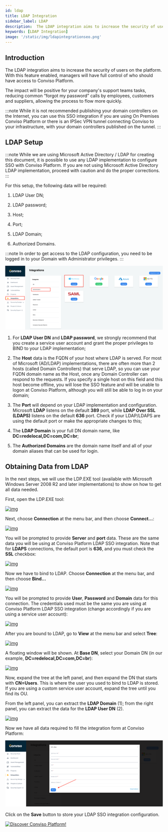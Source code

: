 ```yaml
---
id: ldap
title: LDAP Integration
sidebar_label: LDAP
description:  The LDAP integration aims to increase the security of users on the platform. With this feature enabled, managers will have full control of who should have access to Conviso Platform.
keywords: [LDAP Integration]
image: '/static/img/ldapintegrationseo.png'
---
```


## Introduction

The LDAP integration aims to increase the security of users on the platform. With this feature enabled, managers will have full control of who should have access to Conviso Platform.

The impact will be positive for your company's support teams tasks, reducing common “forgot my password” calls by employees, customers and suppliers, allowing the process to flow more quickly.

:::note
While it is not recommended publishing your domain controllers on the Internet, you can use this SSO integration if you are using On Premises Conviso Platform or there is an IPSec VPN tunnel connecting Conviso to your infrastructure, with your domain controllers published on the tunnel.
:::

## LDAP Setup

:::note
While we are using Microsoft Active Directory / LDAP for creating this document, it is possible to use any LDAP implementation to configure SSO with Conviso Platform. If you are not using Microsoft Active Directory LDAP implementation, proceed with caution and do the proper corrections.  
:::

For this setup, the following data will be required:

1. LDAP User DN;

2. LDAP password;

3. Host;

4. Port;

5. LDAP Domain;

6. Authorized Domains.

:::note
In order to get access to the LDAP configuration, you need to be logged in to your Domain with Administrator privileges.
:::

<div style={{textAlign: 'center'}}>

[![img](../../../static/img/ad-ldap-img1.png "Conviso Platform integrations.")](https://cta-service-cms2.hubspot.com/web-interactives/public/v1/track/redirect?encryptedPayload=AVxigLKtcWzoFbzpyImNNQsXC9S54LjJuklwM39zNd7hvSoR%2FVTX%2FXjNdqdcIIDaZwGiNwYii5hXwRR06puch8xINMyL3EXxTMuSG8Le9if9juV3u%2F%2BX%2FCKsCZN1tLpW39gGnNpiLedq%2BrrfmYxgh8G%2BTcRBEWaKasQ%3D&webInteractiveContentId=125788977029&portalId=5613826)

</div>

1. For **LDAP User DN** and **LDAP password**, we strongly recommend that you create a service user account and grant the proper privileges to BIND to your LDAP implementation;

2. The **Host** data is the FQDN of your host where LDAP is served. For most of Microsoft (AD/LDAP) implementations, there are often more than 2 hosts (called Domain Controllers) that serve LDAP, so you can use your FQDN domain name as the Host, once any Domain Controller can respond to the requests. If you specify a single host on this field and this host become offline, you will lose the SSO feature and will be unable to logon at Conviso Platform, although you will still be able to log in on your domain;

3. The **Port** will depend on your LDAP implementation and configuration. Microsoft **LDAP** listens on the default **389** port, while **LDAP Over SSL (LDAPS)** listens on the default **636** port. Check if your LDAP/LDAPS are using the default port or make the appropriate changes to this;

4. The **LDAP Domain** is your full DN domain name, like **DC=redelocal,DC=com,DC=br**;

5. The **Authorized Domains** are the domain name itself and all of your domain aliases that can be used for login.

## Obtaining Data from LDAP

In the next steps, we will use the LDP.EXE tool (available with Microsoft Windows Server 2008 R2 and later implementations) to show on how to get all data needed.

First, open the LDP.EXE tool:

<div style={{textAlign: 'center'}}>

[![img](../../../static/img/ad-ldap-img2.png "LDAP.")](https://cta-service-cms2.hubspot.com/web-interactives/public/v1/track/redirect?encryptedPayload=AVxigLKtcWzoFbzpyImNNQsXC9S54LjJuklwM39zNd7hvSoR%2FVTX%2FXjNdqdcIIDaZwGiNwYii5hXwRR06puch8xINMyL3EXxTMuSG8Le9if9juV3u%2F%2BX%2FCKsCZN1tLpW39gGnNpiLedq%2BrrfmYxgh8G%2BTcRBEWaKasQ%3D&webInteractiveContentId=125788977029&portalId=5613826)

</div>

Next, choose **Connection** at the menu bar, and then choose **Connect...**:

<div style={{textAlign: 'center'}}>

[![img](../../../static/img/ad-ldap-img3.png "LDAP.")](https://cta-service-cms2.hubspot.com/web-interactives/public/v1/track/redirect?encryptedPayload=AVxigLKtcWzoFbzpyImNNQsXC9S54LjJuklwM39zNd7hvSoR%2FVTX%2FXjNdqdcIIDaZwGiNwYii5hXwRR06puch8xINMyL3EXxTMuSG8Le9if9juV3u%2F%2BX%2FCKsCZN1tLpW39gGnNpiLedq%2BrrfmYxgh8G%2BTcRBEWaKasQ%3D&webInteractiveContentId=125788977029&portalId=5613826)

</div>

You will be prompted to provide **Server** and **port** data. These are the same data you will be using at Conviso Platform LDAP SSO integration. Note that for **LDAPS** connections, the default port is **636**, and you must check the **SSL** checkbox:

<div style={{textAlign: 'center'}}>

[![img](../../../static/img/ad-ldap-img4.png "LDAP.")](https://cta-service-cms2.hubspot.com/web-interactives/public/v1/track/redirect?encryptedPayload=AVxigLKtcWzoFbzpyImNNQsXC9S54LjJuklwM39zNd7hvSoR%2FVTX%2FXjNdqdcIIDaZwGiNwYii5hXwRR06puch8xINMyL3EXxTMuSG8Le9if9juV3u%2F%2BX%2FCKsCZN1tLpW39gGnNpiLedq%2BrrfmYxgh8G%2BTcRBEWaKasQ%3D&webInteractiveContentId=125788977029&portalId=5613826)

</div>

Now we have to bind to LDAP. Choose **Connection** at the menu bar, and then choose **Bind...** 

<div style={{textAlign: 'center'}}>

[![img](../../../static/img/ad-ldap-img5.png "LDAP.")](https://cta-service-cms2.hubspot.com/web-interactives/public/v1/track/redirect?encryptedPayload=AVxigLKtcWzoFbzpyImNNQsXC9S54LjJuklwM39zNd7hvSoR%2FVTX%2FXjNdqdcIIDaZwGiNwYii5hXwRR06puch8xINMyL3EXxTMuSG8Le9if9juV3u%2F%2BX%2FCKsCZN1tLpW39gGnNpiLedq%2BrrfmYxgh8G%2BTcRBEWaKasQ%3D&webInteractiveContentId=125788977029&portalId=5613826)

</div>

You will be prompted to provide **User**, **Password** and **Domain** data for this connection. The credentials used must be the same you are using at Conviso Platform LDAP SSO integration (change accordingly if you are using a service user account):

<div style={{textAlign: 'center'}}>

[![img](../../../static/img/ad-ldap-img6.png "LDAP.")](https://cta-service-cms2.hubspot.com/web-interactives/public/v1/track/redirect?encryptedPayload=AVxigLKtcWzoFbzpyImNNQsXC9S54LjJuklwM39zNd7hvSoR%2FVTX%2FXjNdqdcIIDaZwGiNwYii5hXwRR06puch8xINMyL3EXxTMuSG8Le9if9juV3u%2F%2BX%2FCKsCZN1tLpW39gGnNpiLedq%2BrrfmYxgh8G%2BTcRBEWaKasQ%3D&webInteractiveContentId=125788977029&portalId=5613826)

</div>

After you are bound to LDAP, go to **View** at the menu bar and select **Tree**:

<div style={{textAlign: 'center'}}>

[![img](../../../static/img/ad-ldap-img7.png "LDAP.")](https://cta-service-cms2.hubspot.com/web-interactives/public/v1/track/redirect?encryptedPayload=AVxigLKtcWzoFbzpyImNNQsXC9S54LjJuklwM39zNd7hvSoR%2FVTX%2FXjNdqdcIIDaZwGiNwYii5hXwRR06puch8xINMyL3EXxTMuSG8Le9if9juV3u%2F%2BX%2FCKsCZN1tLpW39gGnNpiLedq%2BrrfmYxgh8G%2BTcRBEWaKasQ%3D&webInteractiveContentId=125788977029&portalId=5613826)

</div>

A floating window will be shown. At **Base DN**, select your Domain DN (in our example, **DC=redelocal,DC=com,DC=br**):

<div style={{textAlign: 'center'}}>

[![img](../../../static/img/ad-ldap-img8.png  "LDAP.")](https://cta-service-cms2.hubspot.com/web-interactives/public/v1/track/redirect?encryptedPayload=AVxigLKtcWzoFbzpyImNNQsXC9S54LjJuklwM39zNd7hvSoR%2FVTX%2FXjNdqdcIIDaZwGiNwYii5hXwRR06puch8xINMyL3EXxTMuSG8Le9if9juV3u%2F%2BX%2FCKsCZN1tLpW39gGnNpiLedq%2BrrfmYxgh8G%2BTcRBEWaKasQ%3D&webInteractiveContentId=125788977029&portalId=5613826)

</div>

Now, expand the tree at the left panel, and then expand the DN that starts with **CN=Users**. This is where the user you used to bind to LDAP is stored. If you are using a custom service user account, expand the tree until you find its OU.

From the left panel, you can extract the **LDAP Domain** (1); from the right panel, you can extract the data for the **LDAP User DN** (2).

<div style={{textAlign: 'center'}}>

[![img](../../../static/img/ad-ldap-img9.png  "LDAP.")](https://cta-service-cms2.hubspot.com/web-interactives/public/v1/track/redirect?encryptedPayload=AVxigLKtcWzoFbzpyImNNQsXC9S54LjJuklwM39zNd7hvSoR%2FVTX%2FXjNdqdcIIDaZwGiNwYii5hXwRR06puch8xINMyL3EXxTMuSG8Le9if9juV3u%2F%2BX%2FCKsCZN1tLpW39gGnNpiLedq%2BrrfmYxgh8G%2BTcRBEWaKasQ%3D&webInteractiveContentId=125788977029&portalId=5613826)

</div>

Now we have all data required to fill the integration form at Conviso Platform:

<div style={{textAlign: 'center'}}>

[![img](../../../static/img/ad-ldap-img10.png  "Conviso Platform.")](https://cta-service-cms2.hubspot.com/web-interactives/public/v1/track/redirect?encryptedPayload=AVxigLKtcWzoFbzpyImNNQsXC9S54LjJuklwM39zNd7hvSoR%2FVTX%2FXjNdqdcIIDaZwGiNwYii5hXwRR06puch8xINMyL3EXxTMuSG8Le9if9juV3u%2F%2BX%2FCKsCZN1tLpW39gGnNpiLedq%2BrrfmYxgh8G%2BTcRBEWaKasQ%3D&webInteractiveContentId=125788977029&portalId=5613826)

</div>

Click on the **Save** button to store your LDAP SSO integration configuration.

[![Discover Conviso Platform!](https://no-cache.hubspot.com/cta/default/5613826/interactive-125788977029.png)](https://cta-service-cms2.hubspot.com/web-interactives/public/v1/track/redirect?encryptedPayload=AVxigLKtcWzoFbzpyImNNQsXC9S54LjJuklwM39zNd7hvSoR%2FVTX%2FXjNdqdcIIDaZwGiNwYii5hXwRR06puch8xINMyL3EXxTMuSG8Le9if9juV3u%2F%2BX%2FCKsCZN1tLpW39gGnNpiLedq%2BrrfmYxgh8G%2BTcRBEWaKasQ%3D&webInteractiveContentId=125788977029&portalId=5613826)